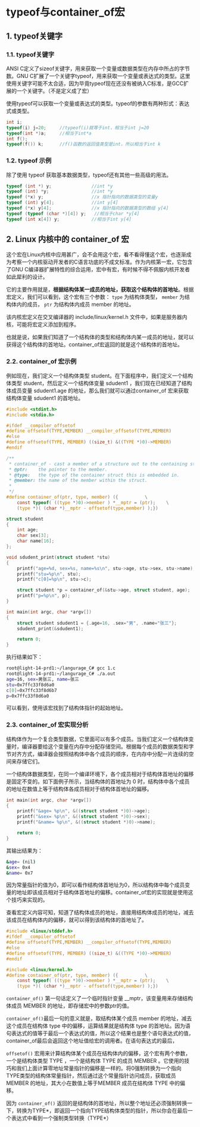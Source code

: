 # typeof与container_of宏

## 1. typeof关键字
### 1.1. typeof关键字
ANSI C定义了sizeof关键字，用来获取一个变量或数据类型在内存中所占的字节数。GNU C扩展了一个关键字typeof，用来获取一个变量或表达式的类型。这里使用关键字可能不太合适，因为毕竟typeof现在还没有被纳入C标准，是GCC扩展的一个关键字。（不是定义成了宏）

使用typeof可以获取一个变量或表达式的类型。typeof的参数有两种形式：表达式或类型。
```c
int i;
typeof(i) j=20;     //typeof(i)就等于int，相当于int j=20
typeof(int *)a;     //相当于int*a
int f();
typeof(f()) k;      //f()函数的返回值类型是int，所以相当于int k
```

### 1.2. typeof 示例
除了使用 typeof 获取基本数据类型，typeof还有其他一些高级的用法。
```c
typeof (int *) y;               //int *y
typeof (int) *y;                //int *y
typeof (*x) y;                  //x 指针指向的数据类型的变量y
typeof (int) y[4];              //int y[4]
typeof (*x) y[4];               //x 指针指向的数据类型的数组 y[4]
typeof (typeof (char *)[4]) y;   //相当于char *y[4]
typeof (int x[4]) y;            //相当于int y[4]
```

## 2. Linux 内核中的 container_of 宏
这个宏在Linux内核中应用甚广，会不会用这个宏，看不看得懂这个宏，也逐渐成为考察一个内核驱动开发者的C语言功底的不成文标准。作为内核第一宏，它包含了GNU C编译器扩展特性的综合运用，宏中有宏，有时候不得不佩服内核开发者如此犀利的设计。

它的主要作用就是，**根据结构体某一成员的地址，获取这个结构体的首地址**。根据宏定义，我们可以看到，这个宏有三个参数： `type` 为结构体类型， `member` 为结构体内的成员， `ptr` 为结构体内成员 member 的地址。

该内核宏定义在交叉编译器的 include/linux/kernel.h 文件中，如果是服务器内核，可能将宏定义添加到程序。

也就是说，如果我们知道了一个结构体的类型和结构体内某一成员的地址，就可以获得这个结构体的首地址。container_of宏返回的就是这个结构体的首地址。

### 2.2. container_of 宏示例
例如现在，我们定义一个结构体类型 student。在下面程序中，我们定义一个结构体类型 student，然后定义一个结构体变量 sdudent1 ，我们现在已经知道了结构体成员变量 sdudent1.age 的地址，那么我们就可以通过container_of 宏来获取结构体变量 sdudent1 的首地址。
```c
#include <stdint.h>
#include <stdio.h>

#ifdef __compiler_offsetof
#define offsetof(TYPE,MEMBER) __compiler_offsetof(TYPE,MEMBER)
#else
#define offsetof(TYPE, MEMBER) ((size_t) &((TYPE *)0)->MEMBER)
#endif

/**
 * container_of - cast a member of a structure out to the containing structure
 * @ptr:	the pointer to the member.
 * @type:	the type of the container struct this is embedded in.
 * @member:	the name of the member within the struct.
 *
 */
#define container_of(ptr, type, member) ({			\
	const typeof( ((type *)0)->member ) *__mptr = (ptr);	\
	(type *)( (char *)__mptr - offsetof(type,member) );})

struct student
{
    int age;
    char sex[3];
    char name[16];
};

void sdudent_print(struct student *stu)
{
    printf("age=%d, sex=%s, name=%s\n", stu->age, stu->sex, stu->name);
    printf("stu=%p\n", stu);
    printf("c[0]=%p\n", stu->c);

    struct student *p = container_of(&stu->age, struct student, age);
    printf("p=%p\n", p);
}

int main(int argc, char *argv[])
{
    struct student sdudent1 = {.age=16, .sex="男", .name="张三"};
    sdudent_print(&sdudent1);

    return 0;
}
```

执行结果如下：
```bash
root@light-14-prd1:~/langurage_C# gcc 1.c 
root@light-14-prd1:~/langurage_C# ./a.out 
age=16, sex=男张三, name=张三
stu=0x7ffc33f8d6a0
c[0]=0x7ffc33f8d6b7
p=0x7ffc33f8d6a0
```

可以看到，使用该宏找到了结构体指针的起始地址。

### 2.3. container_of 宏实现分析
结构体作为一个复合类型数据，它里面可以有多个成员。当我们定义一个结构体变量时，编译器要给这个变量在内存中分配存储空间。根据每个成员的数据类型和字节对齐方式，编译器会按照结构体中各个成员的顺序，在内存中分配一片连续的空间来存储它们。

一个结构体数据类型，在同一个编译环境下，各个成员相对于结构体首地址的偏移是固定不变的。如下面例子所示，当结构体的首地址为 0 时，结构体中各个成员的地址在数值上等于结构体各成员相对于结构体首地址的偏移。

```c
int main(int argc, char *argv[])
{
    printf("&age= %p\n", &((struct student *)0)->age);
    printf("&sex= %p\n", &((struct student *)0)->sex);
    printf("&name= %p\n", &((struct student *)0)->name);

    return 0;
}
```
其输出结果为：
```bash
&age= (nil)
&sex= 0x4
&name= 0x7
```
因为常量指针的值为0，即可以看作结构体首地址为0，所以结构体中每个成员变量的地址即该成员相对于结构体首地址的偏移。container_of宏的实现就是使用这个技巧来实现的。

查看宏定义内容可知，知道了结构体成员的地址，直接用结构体成员的地址，减去该成员在结构体内的偏移，就可以得到该结构体的首地址了。
```c
#include <linux/stddef.h>
#ifdef __compiler_offsetof
#define offsetof(TYPE,MEMBER) __compiler_offsetof(TYPE,MEMBER)
#else
#define offsetof(TYPE, MEMBER) ((size_t) &((TYPE *)0)->MEMBER)
#endif

#include <linux/kernel.h>
#define container_of(ptr, type, member) ({			\
	const typeof( ((type *)0)->member ) *__mptr = (ptr);	\
	(type *)( (char *)__mptr - offsetof(type,member) );})
```
`container_of()` 第一句话定义了一个临时指针变量 __mptr，该变量用来存储结构体成员 MEMBER 的地址，即存储宏中的参数ptr的值。

`container_of()`最后一句的意义就是，取结构体某个成员 member 的地址，减去这个成员在结构体 type 中的偏移，运算结果就是结构体 type 的首地址。因为语句表达式的值等于最后一个表达式的值，所以这个结果也是整个语句表达式的值，container_of最后会返回这个地址值给宏的调用者。在语句表达式的最后，

`offsetof()` 宏用来计算结构体某个成员在结构体内的偏移，这个宏有两个参数，一个是结构体类型 TYPE ，一个是结构体 TYPE 的成员 MEMBER 。它使用的技巧和我们上面计算零地址常量指针的偏移是一样的。将0强制转换为一个指向TYPE类型的结构体常量指针，然后通过这个常量指针访问成员，获取成员 MEMBER 的地址，其大小在数值上等于MEMBER 成员在结构体 TYPE 中的偏移。

因为 `container_of()` 返回的是结构体的首地址，所以整个地址还必须强制转换一下，转换为TYPE*，即返回一个指向TYPE结构体类型的指针，所以你会在最后一个表达式中看到一个强制类型转换（TYPE*）